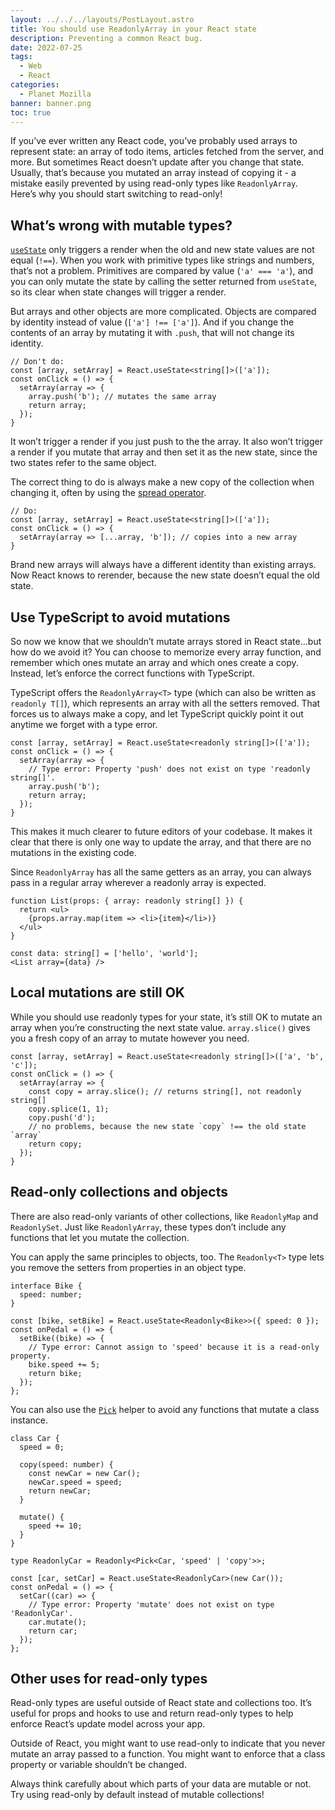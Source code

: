 ```yaml
---
layout: ../../../layouts/PostLayout.astro
title: You should use ReadonlyArray in your React state
description: Preventing a common React bug.
date: 2022-07-25
tags:
  - Web
  - React
categories:
  - Planet Mozilla
banner: banner.png
toc: true
---
```


If you’ve ever written any React code, you’ve probably used arrays to represent state: an array of todo items, articles fetched from the server, and more. But sometimes React doesn’t update after you change that state. Usually, that’s because you mutated an array instead of copying it - a mistake easily prevented by using read-only types like `ReadonlyArray`. Here’s why you should start switching to read-only!

## What’s wrong with mutable types?

[`useState`](https://reactjs.org/docs/hooks-state.html) only triggers a render when the old and new state values are not equal (`!==`). When you work with primitive types like strings and numbers, that’s not a problem. Primitives are compared by value (`'a' === 'a'`), and you can only mutate the state by calling the setter returned from `useState`, so its clear when state changes will trigger a render.

But arrays and other objects are more complicated. Objects are compared by identity instead of value (`['a'] !== ['a']`). And if you change the contents of an array by mutating it with `.push`, that will not change its identity.

```tsx
// Don't do:
const [array, setArray] = React.useState<string[]>(['a']);
const onClick = () => {
  setArray(array => {
    array.push('b'); // mutates the same array
    return array;
  });
}
```

It won’t trigger a render if you just push to the the array. It also won’t trigger a render if you mutate that array and then set it as the new state, since the two states refer to the same object.

The correct thing to do is always make a new copy of the collection when changing it, often by using the [spread operator](https://developer.mozilla.org/en-US/docs/Web/JavaScript/Reference/Operators/Spread_syntax).

```tsx
// Do:
const [array, setArray] = React.useState<string[]>(['a']);
const onClick = () => {
  setArray(array => [...array, 'b']); // copies into a new array
}
```

Brand new arrays will always have a different identity than existing arrays. Now React knows to rerender, because the new state doesn’t equal the old state.

## Use TypeScript to avoid mutations

So now we know that we shouldn’t mutate arrays stored in React state…but how do we avoid it? You can choose to memorize every array function, and remember which ones mutate an array and which ones create a copy. Instead, let’s enforce the correct functions with TypeScript.

TypeScript offers the `ReadonlyArray<T>` type (which can also be written as `readonly T[]`), which represents an array with all the setters removed. That forces us to always make a copy, and let TypeScript quickly point it out anytime we forget with a type error.

```tsx
const [array, setArray] = React.useState<readonly string[]>(['a']);
const onClick = () => {
  setArray(array => {
    // Type error: Property 'push' does not exist on type 'readonly string[]'.
    array.push('b');
    return array;
  });
}
```

This makes it much clearer to future editors of your codebase. It makes it clear that there is only one way to update the array, and that there are no mutations in the existing code.

Since `ReadonlyArray` has all the same getters as an array, you can always pass in a regular array wherever a readonly array is expected.

```tsx
function List(props: { array: readonly string[] }) {
  return <ul>
    {props.array.map(item => <li>{item}</li>)}
  </ul>
}

const data: string[] = ['hello', 'world'];
<List array={data} />
```

## Local mutations are still OK

While you should use readonly types for your state, it’s still OK to mutate an array when you’re constructing the next state value. `array.slice()` gives you a fresh copy of an array to mutate however you need.

```tsx
const [array, setArray] = React.useState<readonly string[]>(['a', 'b', 'c']);
const onClick = () => {
  setArray(array => {
    const copy = array.slice(); // returns string[], not readonly string[]
    copy.splice(1, 1);
    copy.push('d');
    // no problems, because the new state `copy` !== the old state `array`
    return copy;
  });
}
```

## Read-only collections and objects

There are also read-only variants of other collections, like `ReadonlyMap` and `ReadonlySet`. Just like `ReadonlyArray`, these types don’t include any functions that let you mutate the collection.

You can apply the same principles to objects, too. The `Readonly<T>` type lets you remove the setters from properties in an object type.

```tsx
interface Bike {
  speed: number;
}

const [bike, setBike] = React.useState<Readonly<Bike>>({ speed: 0 });
const onPedal = () => {
  setBike((bike) => {
    // Type error: Cannot assign to 'speed' because it is a read-only property.
    bike.speed += 5;
    return bike;
  });
};
```

You can also use the [`Pick`](https://www.typescriptlang.org/docs/handbook/utility-types.html) helper to avoid any functions that mutate a class instance.

```tsx
class Car {
  speed = 0;

  copy(speed: number) {
    const newCar = new Car();
    newCar.speed = speed;
    return newCar;
  }

  mutate() {
    speed += 10;
  }
}

type ReadonlyCar = Readonly<Pick<Car, 'speed' | 'copy'>>;

const [car, setCar] = React.useState<ReadonlyCar>(new Car());
const onPedal = () => {
  setCar((car) => {
    // Type error: Property 'mutate' does not exist on type 'ReadonlyCar'.
    car.mutate();
    return car;
  });
};
```

## Other uses for read-only types

Read-only types are useful outside of React state and collections too. It’s useful for props and hooks to use and return read-only types to help enforce React’s update model across your app.

Outside of React, you might want to use read-only to indicate that you never mutate an array passed to a function. You might want to enforce that a class property or variable shouldn’t be changed.

Always think carefully about which parts of your data are mutable or not. Try using read-only by default instead of mutable collections!
